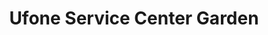 ---
title: "Ufone Service Center Garden"
url: /karachi/ufone-service-center-garden/
shop: mobile phone
---